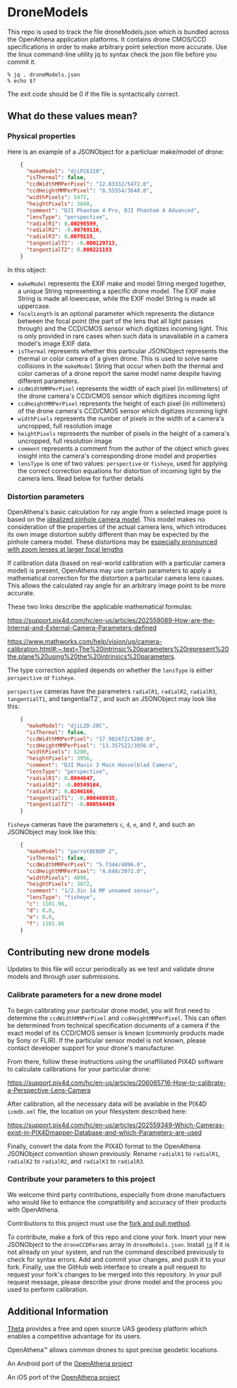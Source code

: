# DroneModels

This repo is used to track the file droneModels.json which is bundled
across the OpenAthena application platforms.  It contains drone
CMOS/CCD specifications in order to make arbitrary point selection
more accurate.  Use the linux command-line utility jq to syntax check
the json file before you commit it.

```
% jq . droneModels.json
% echo $?
```

The exit code should be 0 if the file is syntactically correct.

## What do these values mean?

### Physical properties

Here is an example of a JSONObject for a particluar make/model of drone:
```JSON
    {
      "makeModel": "djiFC6310",
      "isThermal": false,
      "ccdWidthMMPerPixel": "12.83332/5472.0",
      "ccdHeightMMPerPixel": "8.55554/3648.0",
      "widthPixels": 5472,
      "heightPixels": 3648,
      "comment": "DJI Phantom 4 Pro, DJI Phantom 4 Advanced",
      "lensType": "perspective",
      "radialR1": 0.00298599,
      "radialR2": -0.00769116,
      "radialR3": 0.0079115,
      "tangentialT1": -0.000129713,
      "tangentialT2": 0.000221193
    }
```

In this object:
* `makeModel` represents the EXIF make and model String merged together, a unique String representing a specific drone model. The EXIF make String is made all lowercase, while the EXIF model String is made all uppercase.
* `focalLength` is an optional parameter which represents the distance between the focal point (the part of the lens that all light passes through) and the CCD/CMOS sensor which digitizes incoming light. This is only provided in rare cases when such data is unavailable in a camera model's image EXIF data.
* `isThermal` represents whether this particular JSONObject represents the thermal or color camera of a given drone. This is used to solve name collisions in the `makeModel` String that occur when both the thermal and color cameras of a drone report the same model name despite having different parameters.
* `ccdWidthMMPerPixel` represents the width of each pixel (in millimeters) of the drone camera's CCD/CMOS sensor which digitizes incoming light
* `ccdHeightMMPerPixel` represents the height of each pixel (in millimeters) of the drone camera's CCD/CMOS sensor which digitizes incoming light
* `widthPixels` represents the number of pixels in the width of a camera's uncropped, full resolution image
* `heightPixels` represents the number of pixels in the height of a camera's uncropped, full resolution image
* `comment` represents a comment from the author of the object which gives insight into the camera's corresponding drone model and properties
* `lensType` is one of two values: `perspective` or `fisheye`, used for applying the correct correction equations for distortion of incoming light by the camera lens. Read below for further details

### Distortion parameters

OpenAthena's basic calculation for ray angle from a selected image point is based on the [idealized pinhole camera model](https://towardsdatascience.com/camera-intrinsic-matrix-with-example-in-python-d79bf2478c12?gi=8bd7b436d2d3). This model makes no consideration of the properties of the actual camera lens, which introduces its own image distortion subtly different than may be expected by the pinhole camera model. These distortions may be [especially pronounced with zoom lenses at larger focal lengths](https://en.wikipedia.org/wiki/Distortion_(optics))

If calibration data (based on real-world calibration with a particular camera model) is present, OpenAthena may use certain parameters to apply a mathematical correction for the distortion a particular camera lens causes. This allows the calculated ray angle for an arbitrary image point to be more accurate.

These two links describe the applicable mathematical formulas:

https://support.pix4d.com/hc/en-us/articles/202559089-How-are-the-Internal-and-External-Camera-Parameters-defined

https://www.mathworks.com/help/vision/ug/camera-calibration.html#:~:text=The%20intrinsic%20parameters%20represent%20the,plane%20using%20the%20intrinsics%20parameters.

The type correction applied depends on whether the `lensType` is either `perspective` or `fisheye`.

`perspective` cameras have the parameters `radialR1`, `radialR2`, `radialR3`, `tangentialT1`, and tangentialT2`, and such an JSONObject may look like this:
```JSON
    {
      "makeModel": "djiL2D-20C",
      "isThermal": false,
      "ccdWidthMMPerPixel": "17.902472/5280.0",
      "ccdHeightMMPerPixel": "13.357522/3956.0",
      "widthPixels": 5280,
      "heightPixels": 3956,
      "comment": "DJI Mavic 3 Main Hasselblad Camera",
      "lensType": "perspective",
      "radialR1": 0.0044647,
      "radialR2": -0.00549164,
      "radialR3": 0.0246166,
      "tangentialT1": -0.000468935,
      "tangentialT2": -0.000564484
    }

```

`fisheye` cameras have the parameters `c`, `d`, `e`, and `f`, and such an JSONObject may look like this:
```JSON
    {
      "makeModel": "parrotBEBOP 2",
      "isThermal": false,
      "ccdWidthMMPerPixel": "5.7344/4096.0",
      "ccdHeightMMPerPixel": "4.648/3072.0",
      "widthPixels": 4096,
      "heightPixels": 3072,
      "comment": "1/2.3in 14 MP unnamed sensor",
      "lensType": "fisheye",
      "c": 1101.96,
      "d": 0.0,
      "e": 0.0,
      "f": 1101.96
    }
```

## Contributing new drone models

Updates to this file will occur periodically as we test and validate
drone models and through user submissions.

### Calibrate parameters for a new drone model

To begin calibrating your particular drone model, you will first need to determine the `ccdWidthMMPerPixel` and `ccdHeightMMPerPixel`. This can often be determined from technical specification documents of a camera if the exact model of its CCD/CMOS sensor is known (commonly products made by Sony or FLIR). If the particular sensor model is not known, please contact developer support for your drone's manufacturer.

From there, follow these instructions using the unaffiliated PIX4D software to calculate calibrations for your particular drone:

https://support.pix4d.com/hc/en-us/articles/206065716-How-to-calibrate-a-Perspective-Lens-Camera

After calibration, all the necessary data will be available in the PIX4D `icmdb.xml` file, the location on your filesystem described here:

https://support.pix4d.com/hc/en-us/articles/202559349-Which-Cameras-exist-in-PIX4Dmapper-Database-and-which-Parameters-are-used

Finally, convert the data from the PIX4D format to the OpenAthena JSONObject convention shown previously. Rename `radialK1` to `radialR1`, `radialK2` to `radialR2`, and `radialK3` to `radialR3`.

### Contribute your parameters to this project

We welcome third party contributions, especially from drone manufactuers who would like to enhance the compatibility and accuracy of their products with OpenAthena.

Contributions to this project must use the [fork and pull method](https://reflectoring.io/github-fork-and-pull/).

To contribute, make a fork of this repo and clone your fork. Insert your new JSONObject to the `droneCCDParams` array in `droneModels.json`. Install [`jq`](https://jqlang.github.io/jq/) if it is not already on your system, and run the command described previously to check for syntax errors. Add and commit your changes, and push it to your fork. Finally, use the GitHub web interface to create a pull request to request your fork's changes to be merged into this repository. In your pull request message, please describe your drone model and the process you used to perform calibration.

## Additional Information

[Theta](https://theta.limited/) provides a free and open source UAS
geodesy platform which enables a competitive advantage for its users.

OpenAthena™ allows common drones to spot precise geodetic locations.

An Android port of the [OpenAthena project](http://OpenAthena.com)

An iOS port of the [OpenAthena project](http://OpenAthena.com)
